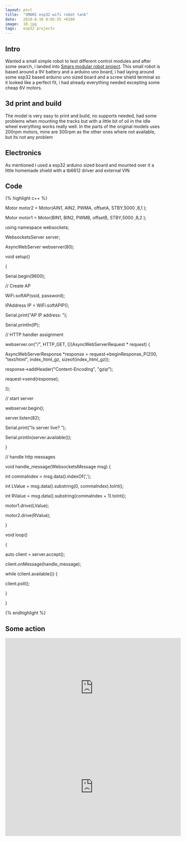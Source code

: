 ```yaml
---
layout: post
title:  "SMARS esp32 wifi robot tank"
date:   2020-8-10 8:05:55 +0100
image:  10.jpg
tags:   esp32 projects
---
```


## Intro
Wanted a small simple robot to test different control modules and after some search, i landed into [Smars modular robot project][smars-link].
This small robot is based around a 9V battery and a arduino uno board, i had laying around some esp32 based arduino uno sized board and a screw shield terminal so it looked like a perfect fit, i had already everything needed excepting some cheap 6V motors.

## 3d print and build
The model is very easy to print and build, no supports needed, had some problems when mounting the tracks but with a little bit of oil in the idle wheel everything works really well. In the parts of the original models uses 200rpm motors, mine are 300rpm as the other ones where not available, but its not any problem

## Electronics
As mentioned i used a esp32 arduino sized board and mounted over it a little homemade shield with a tb6612 driver and external VIN

## Code
{% highlight c++ %}

Motor motor2 = Motor(AIN1, AIN2, PWMA, offsetA, STBY,5000 ,8,1 );

Motor motor1 = Motor(BIN1, BIN2, PWMB, offsetB, STBY,5000 ,8,2 );

 

using namespace websockets;

WebsocketsServer server;

AsyncWebServer webserver(80);

 



 

void setup()

{

 Serial.begin(9600);



 // Create AP

 WiFi.softAP(ssid, password);

 IPAddress IP = WiFi.softAPIP();

 Serial.print("AP IP address: ");

 Serial.println(IP);



 // HTTP handler assignment

 webserver.on("/", HTTP_GET, [](AsyncWebServerRequest * request) {

  AsyncWebServerResponse *response = request->beginResponse_P(200, "text/html", index_html_gz, sizeof(index_html_gz));

  response->addHeader("Content-Encoding", "gzip");

  request->send(response);

 });



 // start server

 webserver.begin();

 server.listen(82);

 Serial.print("Is server live? ");

 Serial.println(server.available());

 

}

 

// handle http messages

void handle_message(WebsocketsMessage msg) {

 int commaIndex = msg.data().indexOf(',');

 int LValue = msg.data().substring(0, commaIndex).toInt();

 int RValue = msg.data().substring(commaIndex + 1).toInt();

 motor1.drive(LValue);

 motor2.drive(RValue);

}

 

void loop()

{

 auto client = server.accept();

 client.onMessage(handle_message);

 while (client.available()) {

  client.poll();

 }

}

{% endhighlight %}



<script src="https://gist.github.com/nkmakes/d50d0627f8821a73645102e1be1dcb17.js"></script>



## Some action
<iframe width="560" height="315" src="https://www.youtube.com/embed/Z3jsNJ_2ksw" frameborder="0" allow="accelerometer; autoplay; encrypted-media; gyroscope; picture-in-picture" allowfullscreen></iframe>
<iframe width="560" height="315" src="https://www.youtube.com/embed/uIImwilvI2s" frameborder="0" allow="accelerometer; autoplay; encrypted-media; gyroscope; picture-in-picture" allowfullscreen></iframe>


[smars-link]: https://www.thingiverse.com/thing:2662828


